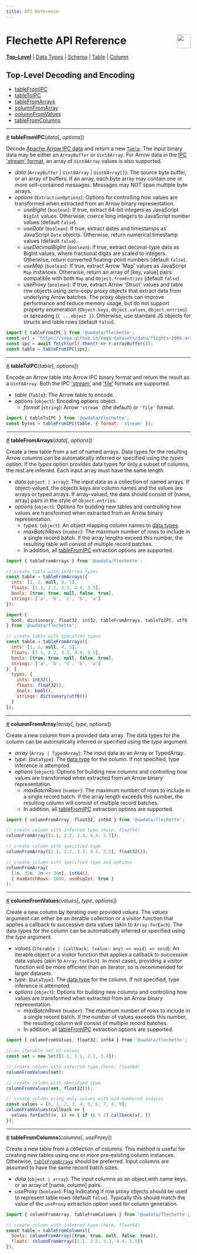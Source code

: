 ```yaml
---
title: API Reference
---
```

# Flechette API Reference <a href="https://idl.uw.edu/flechette"><img align="right" src="../assets/logo.svg" height="38"/></a>

[**Top-Level**](/flechette/api) | [Data Types](data-types) | [Schema](schema) | [Table](table) | [Column](column)

## Top-Level Decoding and Encoding

* [tableFromIPC](#tableFromIPC)
* [tableToIPC](#tableToIPC)
* [tableFromArrays](#tableFromArrays)
* [columnFromArray](#columnFromArray)
* [columnFromValues](#columnFromValues)
* [tableFromColumns](#tableFromColumns)

<hr/><a id="tableFromIPC" href="#tableFromIPC">#</a>
<b>tableFromIPC</b>(<i>data</i>[, <i>options</i>])

Decode [Apache Arrow IPC data](https://arrow.apache.org/docs/format/Columnar.html#serialization-and-interprocess-communication-ipc) and return a new [`Table`](table). The input binary data may be either an `ArrayBuffer` or `Uint8Array`. For Arrow data in the [IPC 'stream' format](https://arrow.apache.org/docs/format/Columnar.html#ipc-streaming-format), an array of `Uint8Array` values is also supported.

* *data* (`ArrayBuffer` \| `Uint8Array` \| `Uint8Array[]`): The source byte buffer, or an array of buffers. If an array, each byte array may contain one or more self-contained messages. Messages may NOT span multiple byte arrays.
* *options* (`ExtractionOptions`): Options for controlling how values are transformed when extracted from an Arrow binary representation.
  * *useBigInt* (`boolean`): If true, extract 64-bit integers as JavaScript `BigInt` values. Otherwise, coerce long integers to JavaScript number values (default `false`).
  * *useDate* (`boolean`): If true, extract dates and timestamps as JavaScript `Date` objects. Otherwise, return numerical timestamp values (default `false`).
  * *useDecimalBigInt* (`boolean`): If true, extract decimal-type data as BigInt values, where fractional digits are scaled to integers. Otherwise, return converted floating-point numbers (default `false`).
  * *useMap* (`boolean`): If true, extract Arrow 'Map' values as JavaScript `Map` instances. Otherwise, return an array of [key, value] pairs compatible with both `Map` and `Object.fromEntries` (default `false`).
  * *useProxy* (`boolean`): If true, extract Arrow 'Struct' values and table row objects using zero-copy proxy objects that extract data from underlying Arrow batches. The proxy objects can improve performance and reduce memory usage, but do not support property enumeration (`Object.keys`, `Object.values`, `Object.entries`) or spreading (`{ ...object }`). Otherwise, use standard JS objects for structs and table rows (default `false`).

```js
import { tableFromIPC } from '@uwdata/flechette';
const url = 'https://vega.github.io/vega-datasets/data/flights-200k.arrow';
const ipc = await fetch(url).then(r => r.arrayBuffer());
const table = tableFromIPC(ipc);
```

<hr/><a id="tableToIPC" href="#tableToIPC">#</a>
<b>tableToIPC</b>(<i>table</i>[, <i>options</i>])

Encode an Arrow table into Arrow IPC binary format and return the result as a `Uint8Array`. Both the IPC ['stream'](https://arrow.apache.org/docs/format/Columnar.html#ipc-streaming-format) and ['file'](https://arrow.apache.org/docs/format/Columnar.html#ipc-file-format) formats are supported.

* *table* (`Table`): The Arrow table to encode.
* *options* (`object`): Encoding options object.
  * *format* (`string`): Arrow `'stream'` (the default) or `'file'` format.

```js
import { tableToIPC } from '@uwdata/flechette';
const bytes = tableFromIPC(table, { format: 'stream' });
```

<hr/><a id="tableFromArrays" href="#tableFromArrays">#</a>
<b>tableFromArrays</b>(<i>data</i>[, <i>options</i>])

Create a new table from a set of named arrays. Data types for the resulting Arrow columns can be automatically inferred or specified using the *types* option. If the *types* option provides data types for only a subset of columns, the rest are inferred. Each input array must have the same length.

* *data* (`object | array`): The input data as a collection of named arrays. If object-valued, the objects keys are column names and the values are arrays or typed arrays. If array-valued, the data should consist of [name, array] pairs in the style of `Object.entries`.
* *options* (`object`): Options for building new tables and controlling how values are transformed when extracted from an Arrow binary representation.
  * *types*: (`object`): An object mapping column names to [data types](data-types).
  * *maxBatchRows* (`number`): The maximum number of rows to include in a single record batch. If the array lengths exceed this number, the resulting table will consist of multiple record batches.
  * In addition, all [tableFromIPC](#tableFromIPC) extraction options are supported.

```js
import { tableFromArrays } from '@uwdata/flechette';

// create table with inferred types
const table = tableFromArrays({
  ints: [1, 2, null, 4, 5],
  floats: [1.1, 2.2, 3.3, 4.4, 5.5],
  bools: [true, true, null, false, true],
  strings: ['a', 'b', 'c', 'b', 'a']
});
```

```js
import {
  bool, dictionary, float32, int32, tableFromArrays, tableToIPC, utf8
} from '@uwdata/flechette';

// create table with specified types
const table = tableFromArrays({
  ints: [1, 2, null, 4, 5],
  floats: [1.1, 2.2, 3.3, 4.4, 5.5],
  bools: [true, true, null, false, true],
  strings: ['a', 'b', 'c', 'b', 'a']
}, {
  types: {
    ints: int32(),
    floats: float32(),
    bools: bool(),
    strings: dictionary(utf8())
  }
});
```

<hr/><a id="columnFromArray" href="#columnFromArray">#</a>
<b>columnFromArray</b>(<i>array</i>[, <i>type</i>, <i>options</i>])

Create a new column from a provided data array. The data types for the column can be automatically inferred or specified using the *type* argument.

* *array* (`Array | TypedArray`): The input data as an Array or TypedArray.
* *type*: (`DataType`): The [data type](data-types) for the column. If not specified, type inference is attempted.
* *options* (`object`): Options for building new columns and controlling how values are transformed when extracted from an Arrow binary representation.
  * *maxBatchRows* (`number`): The maximum number of rows to include in a single record batch. If the array length exceeds this number, the resulting column will consist of multiple record batches.
  * In addition, all [tableFromIPC](#tableFromIPC) extraction options are supported.

```js
import { columnFromArray, float32, int64 } from '@uwdata/flechette';

// create column with inferred type (here, float64)
columnFromArray([1.1, 2.2, 3.3, 4.4, 5.5]);

// create column with specified type
columnFromArray([1.1, 2.2, 3.3, 4.4, 5.5], float32());

// create column with specified type and options
columnFromArray(
  [1n, 32n, 2n << 34n], int64(),
  { maxBatchRows: 1000, useBigInt: true }
);
```

<hr/><a id="columnFromValues" href="#columnFromValues">#</a>
<b>columnFromValues</b>(<i>values</i>[, <i>type</i>, <i>options</i>])

Create a new column by iterating over provided *values*. The *values* argument can either be an iterable collection or a visitor function that applies a callback to successive data values (akin to `Array.forEach`). The data types for the column can be automatically inferred or specified using the *type* argument.

* *values* (`Iterable | (callback: (value: any) => void) => void`): An iterable object or a visitor function that applies a callback to successive data values (akin to `Array.forEach`). In most cases, providing a visitor function will be more efficient than an iterator, so is recommended for larger datasets.
* *type*: (`DataType`): The [data type](data-types) for the column. If not specified, type inference is attempted.
* *options* (`object`): Options for building new columns and controlling how values are transformed when extracted from an Arrow binary representation.
  * *maxBatchRows* (`number`): The maximum number of rows to include in a single record batch. If the number of values exceeds this number, the resulting column will consist of multiple record batches.
  * In addition, all [tableFromIPC](#tableFromIPC) extraction options are supported.

```js
import { columnFromValues, float32, int64 } from '@uwdata/flechette';

// an iterable set of values
const set = new Set([1.1, 1.1, 2.2, 3.4]);

// create column with inferred type (here, float64)
columnFromValues(set);

// create column with specified type
columnFromValues(set, float32());

// create column using only values with odd-numbered indices
const values = [0, 1, 2, 3, 4, 5, 6, 7, 8, 9];
columnFromValues(callback => {
  values.forEach((v, i) => { if (i % 2) callback(v); })
});
```

<hr/><a id="tableFromColumns" href="#tableFromColumns">#</a>
<b>tableFromColumns</b>(<i>columns</i>[, <i>useProxy</i>])

Create a new table from a collection of columns. This method is useful for creating new tables using one or more pre-existing column instances. Otherwise, [`tableFromArrays`](#tableFromArrays) should be preferred. Input columns are assumed to have the same record batch sizes.

* *data* (`object | array`): The input columns as an object with name keys, or an array of [name, column] pairs.
* *useProxy* (`boolean`): Flag indicating if row proxy objects should be used to represent table rows (default `false`). Typically this should match the value of the `useProxy` extraction option used for column generation.

```js
import { columnFromArray, tableFromColumns } from '@uwdata/flechette';

// create column with inferred type (here, float64)
const table = tableFromColumns({
  bools: columnFromArray([true, true, null, false, true]),
  floats: columnFromArray([1.1, 2.2, 3.3, 4.4, 5.5])
});
```
